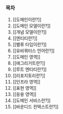 ### 목차
1. [[도메인이란?]]
2. [[도메인 모델이란?]]
3. [[개념 모델이란?]]
4. [[엔티티란?]]
5. [[밸류 타입이란?]]
6. [[유비쿼터스 언어란?]]
7. [[도메인 영역]]
8. [[애그리거트란?]]
9. [[루트 엔티티란?]]
10. [[리포지토리란?]]
11. [[인프라 영역]]
12. [[표현 영역]]
13. [[응용 영역]]
14. [[도메인 서비스란?]]
15. [[바운디드 컨텍스트란?]]